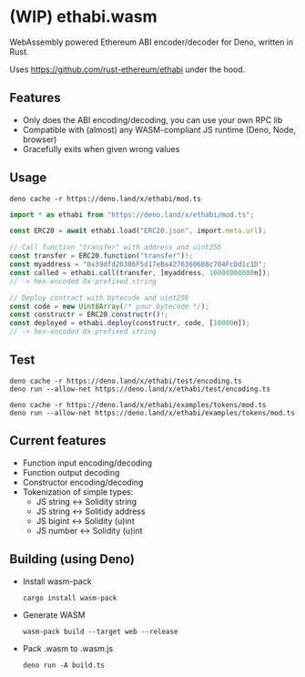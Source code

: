 # (WIP) ethabi.wasm

WebAssembly powered Ethereum ABI encoder/decoder for Deno, written in Rust.

Uses https://github.com/rust-ethereum/ethabi under the hood.

## Features

- Only does the ABI encoding/decoding, you can use your own RPC lib
- Compatible with (almost) any WASM-compliant JS runtime (Deno, Node, browser)
- Gracefully exits when given wrong values

## Usage

    deno cache -r https://deno.land/x/ethabi/mod.ts

```typescript
import * as ethabi from "https://deno.land/x/ethabi/mod.ts";

const ERC20 = await ethabi.load("ERC20.json", import.meta.url);

// Call function "transfer" with address and uint256
const transfer = ERC20.function("transfer")!;
const myaddress = "0x39dfd20386F5d17eBa42763606B8c704FcDd1c1D";
const called = ethabi.call(transfer, [myaddress, 10000000000n]);
// -> hex-encoded 0x-prefixed string

// Deploy contract with bytecode and uint256
const code = new Uint8Array(/* your bytecode */);
const constructr = ERC20.constructr()!;
const deployed = ethabi.deploy(constructr, code, [10000n]);
// -> hex-encoded 0x-prefixed string
```

## Test

    deno cache -r https://deno.land/x/ethabi/test/encoding.ts
    deno run --allow-net https://deno.land/x/ethabi/test/encoding.ts

    deno cache -r https://deno.land/x/ethabi/examples/tokens/mod.ts
    deno run --allow-net https://deno.land/x/ethabi/examples/tokens/mod.ts

## Current features

- Function input encoding/decoding
- Function output decoding
- Constructor encoding/decoding
- Tokenization of simple types:
  - JS string <-> Solidity string
  - JS string <-> Solitidy address
  - JS bigint <-> Solidity (u)int
  - JS number <-> Solidity (u)int

## Building (using Deno)

- Install wasm-pack

      cargo install wasm-pack

- Generate WASM

      wasm-pack build --target web --release

- Pack .wasm to .wasm.js

      deno run -A build.ts
